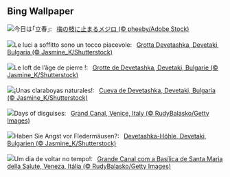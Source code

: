 ## Bing Wallpaper
![](https://www.bing.com/th?id=OHR.Risshun2024_JA-JP0473025978_UHD.jpg&w=1000)今日は｢立春｣:&nbsp;&ensp;[梅の枝に止まるメジロ  (© pheeby/Adobe Stock)](https://www.bing.com/th?id=OHR.Risshun2024_JA-JP0473025978_UHD.jpg)
<br><br/>
![](https://www.bing.com/th?id=OHR.DevetashkaCave_IT-IT5414731780_UHD.jpg&w=1000)Le luci a soffitto sono un tocco piacevole:&nbsp;&ensp;[Grotta Devetashka, Devetaki, Bulgaria (© Jasmine_K/Shutterstock)](https://www.bing.com/th?id=OHR.DevetashkaCave_IT-IT5414731780_UHD.jpg)
<br><br/>
![](https://www.bing.com/th?id=OHR.DevetashkaCave_FR-FR4993374932_UHD.jpg&w=1000)Le loft de l’âge de pierre !:&nbsp;&ensp;[Grotte de Devetashka, Devetaki, Bulgarie (© Jasmine_K/Shutterstock)](https://www.bing.com/th?id=OHR.DevetashkaCave_FR-FR4993374932_UHD.jpg)
<br><br/>
![](https://www.bing.com/th?id=OHR.DevetashkaCave_ES-ES7825741448_UHD.jpg&w=1000)¡Unas claraboyas naturales!:&nbsp;&ensp;[Cueva de Devetashka, Devetaki, Bulgaria (© Jasmine_K/Shutterstock)](https://www.bing.com/th?id=OHR.DevetashkaCave_ES-ES7825741448_UHD.jpg)
<br><br/>
![](https://www.bing.com/th?id=OHR.VeniceCarnival_EN-GB9928247347_UHD.jpg&w=1000)Days of disguises:&nbsp;&ensp;[Grand Canal, Venice, Italy (© RudyBalasko/Getty Images)](https://www.bing.com/th?id=OHR.VeniceCarnival_EN-GB9928247347_UHD.jpg)
<br><br/>
![](https://www.bing.com/th?id=OHR.DevetashkaCave_DE-DE0726583850_UHD.jpg&w=1000)Haben Sie Angst vor Fledermäusen?:&nbsp;&ensp;[Devetashka-Höhle, Devetaki, Bulgarien (© Jasmine_K/Shutterstock)](https://www.bing.com/th?id=OHR.DevetashkaCave_DE-DE0726583850_UHD.jpg)
<br><br/>
![](https://www.bing.com/th?id=OHR.VeniceCarnival_PT-BR2721773267_UHD.jpg&w=1000)Um dia de voltar no tempo!:&nbsp;&ensp;[Grande Canal com a Basílica de Santa Maria della Salute, Veneza, Itália (© RudyBalasko/Getty Images)](https://www.bing.com/th?id=OHR.VeniceCarnival_PT-BR2721773267_UHD.jpg)
<br><br/>
